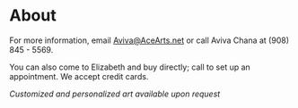 ---
---

<div class="Container">
	<div class="Light">

# About

</div>
<div class="Dark">

For more information, email <a href="mailto:Aviva@AceArts.net">Aviva@AceArts.net</a> or call Aviva Chana at (908) 845 - 5569.

You can also come to Elizabeth and buy directly; call to set up an appointment.  We accept credit cards.

_Customized and personalized art available upon request_
	</div>
</div>
